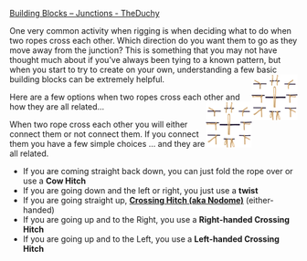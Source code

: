 [Building Blocks – Junctions - TheDuchy](https://www.theduchy.com/building-blocks-junctions/#big-picture)


One very common activity when rigging is when deciding what to do  when two
ropes cross each other. Which direction do you want them to go as they move
away from the junction? This is something that you may  not have thought much
about if you’ve always been tying to a known  pattern, but when you start to
try to create on your own, understanding a few basic building blocks can be
extremely helpful.
<img src="assets/building-blocks-junctions-Sq-1200x1200.jpg" align="right" height="80vh">

Here are a few options when two ropes cross each other and how they are all
related…
<img src="assets/building-blocks-junctions-Sq-1200x1200.jpg" align="right" height="80vh">

When two rope cross each other you will either connect them or not  connect
them. If you connect them you have a few simple choices … and  they are all
related.
- If you are coming straight back down, you can just fold the rope over or use
  a **Cow Hitch**
- If you are going down and the left or right, you just use a **twist**
- If you are going straight up, **[Crossing Hitch (aka
  Nodome)](https://www.theduchy.com/crossing-hitch/)** (either-handed)
- If you are going up and to the Right, you use a **Right-handed Crossing
  Hitch**
- If you are going up and to the Left, you use a **Left-handed Crossing Hitch**
